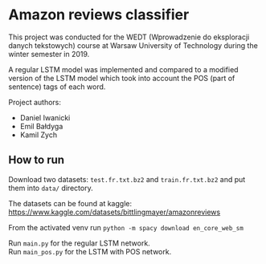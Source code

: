 # Amazon reviews classifier

This project was conducted for the WEDT (Wprowadzenie do eksploracji danych tekstowych) course at Warsaw University of Technology during the winter semester in 2019.  

A regular LSTM model was implemented and compared to a modified version of the LSTM model which took into account the POS (part of sentence) tags of each word.  

Project authors:  
- Daniel Iwanicki
- Emil Bałdyga
- Kamil Zych

## How to run
Download two datasets: `test.fr.txt.bz2` and `train.fr.txt.bz2` and put them into `data/` directory.  

The datasets can be found at kaggle: https://www.kaggle.com/datasets/bittlingmayer/amazonreviews  

From the activated venv run `python -m spacy download en_core_web_sm`

Run `main.py` for the regular LSTM network.  
Run `main_pos.py` for the LSTM with POS network.
